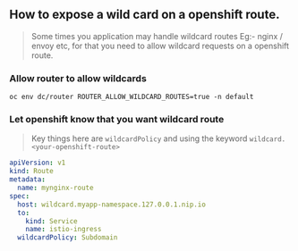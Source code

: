 ## How to expose a wild card on a openshift route.
> Some times you application may handle wildcard routes Eg:-  nginx / envoy etc, for that you need to allow wildcard requests on a openshift route.

### Allow router to allow wildcards
```
oc env dc/router ROUTER_ALLOW_WILDCARD_ROUTES=true -n default
```

### Let openshift know that you want wildcard route
> Key things here are `wildcardPolicy`  and using the keyword `wildcard.<your-openshift-route>`

```yaml
apiVersion: v1
kind: Route
metadata:
  name: mynginx-route
spec:
  host: wildcard.myapp-namespace.127.0.0.1.nip.io
  to:
    kind: Service
    name: istio-ingress
  wildcardPolicy: Subdomain
```
